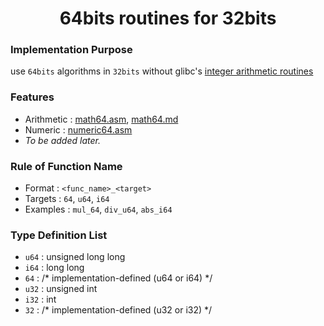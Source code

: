 <div id="toc">
  <ul style="list-style: none;" align="center">
    <summary>
      <h1> 64bits routines for 32bits </h1>
    </summary>
  </ul>
</div>

### Implementation Purpose
use `64bits` algorithms in `32bits` without glibc's [integer arithmetic routines](https://gcc.gnu.org/onlinedocs/gccint/Integer-library-routines.html)

### Features
- Arithmetic : [math64.asm](math64.asm), [math64.md](math64.md)
- Numeric : [numeric64.asm](numeric64.asm)
- <i>To be added later.</i>

### Rule of Function Name

- Format : `<func_name>_<target>`
- Targets : `64`, `u64`, `i64`
- Examples : `mul_64`, `div_u64`, `abs_i64`

### Type Definition List
- `u64` : unsigned long long
- `i64` : long long
- `64` : /* implementation-defined (u64 or i64) */
- `u32` : unsigned int
- `i32` : int
- `32` : /* implementation-defined (u32 or i32) */